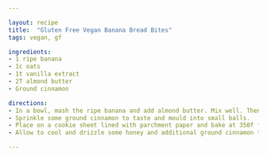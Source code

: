```yaml
---

layout: recipe
title:  "Gluten Free Vegan Banana Bread Bites"
tags: vegan, gf

ingredients:
- 1 ripe banana
- 1c oats
- 1t vanilla extract
- 2T almond butter
- Ground cinnamon

directions:
- In a bowl, mash the ripe banana and add almond butter. Mix well. Then add the oats and vanilla extract.
- Sprinkle some ground cinnamon to taste and mould into small balls.
- Place on a cookie sheet lined with parchment paper and bake at 350f for 20 minutes.
- Allow to cool and drizzle some honey and additional ground cinnamon to taste. 

---
```

